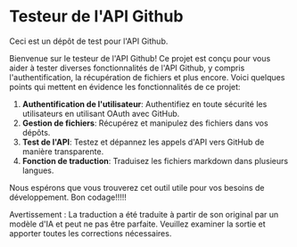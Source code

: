 # Testeur de l'API Github

Ceci est un dépôt de test pour l'API Github.

Bienvenue sur le testeur de l'API Github! Ce projet est conçu pour vous aider à tester diverses fonctionnalités de l'API Github, y compris l'authentification, la récupération de fichiers et plus encore. Voici quelques points qui mettent en évidence les fonctionnalités de ce projet:

1. **Authentification de l'utilisateur**: Authentifiez en toute sécurité les utilisateurs en utilisant OAuth avec GitHub.
2. **Gestion de fichiers**: Récupérez et manipulez des fichiers dans vos dépôts.
3. **Test de l'API**: Testez et dépannez les appels d'API vers GitHub de manière transparente.
4. **Fonction de traduction**: Traduisez les fichiers markdown dans plusieurs langues.

Nous espérons que vous trouverez cet outil utile pour vos besoins de développement. Bon codage!!!!!


Avertissement : La traduction a été traduite à partir de son original par un modèle d'IA et peut ne pas être parfaite. Veuillez examiner la sortie et apporter toutes les corrections nécessaires.
